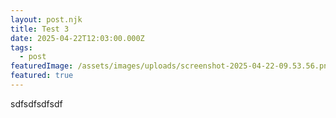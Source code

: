 ```yaml
---
layout: post.njk
title: Test 3
date: 2025-04-22T12:03:00.000Z
tags:
  - post
featuredImage: /assets/images/uploads/screenshot-2025-04-22-09.53.56.png
featured: true
---
```

sdfsdfsdfsdf
